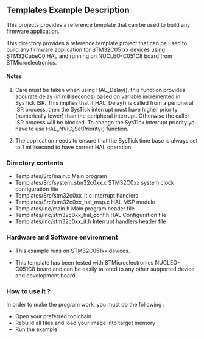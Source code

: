 ## <b>Templates Example Description</b>

This projects provides a reference template that can be used to build any firmware application.

This directory provides a reference template project that can be used to build any firmware application for
STM32C051xx devices using STM32CubeC0 HAL and running on NUCLEO-C051C8 board from STMicroelectronics. 

#### <b>Notes</b>

 1. Care must be taken when using HAL_Delay(), this function provides accurate delay (in milliseconds)
    based on variable incremented in SysTick ISR. This implies that if HAL_Delay() is called from
    a peripheral ISR process, then the SysTick interrupt must have higher priority (numerically lower)
    than the peripheral interrupt. Otherwise the caller ISR process will be blocked.
    To change the SysTick interrupt priority you have to use HAL_NVIC_SetPriority() function.

 2. The application needs to ensure that the SysTick time base is always set to 1 millisecond
    to have correct HAL operation.

### <b>Directory contents</b>

  - Templates/Src/main.c                 Main program
  - Templates/Src/system_stm32c0xx.c     STM32C0xx system clock configuration file
  - Templates/Src/stm32c0xx_it.c         Interrupt handlers 
  - Templates/Src/stm32c0xx_hal_msp.c    HAL MSP module
  - Templates/Inc/main.h                 Main program header file  
  - Templates/Inc/stm32c0xx_hal_conf.h   HAL Configuration file
  - Templates/Inc/stm32c0xx_it.h         Interrupt handlers header file

### <b>Hardware and Software environment</b>

  - This example runs on STM32C051xx devices.

  - This template has been tested with STMicroelectronics NUCLEO-C051C8
  board and can be easily tailored to any other supported device
  and development board.

### <b>How to use it ?</b>

In order to make the program work, you must do the following :

 - Open your preferred toolchain
 - Rebuild all files and load your image into target memory
 - Run the example
